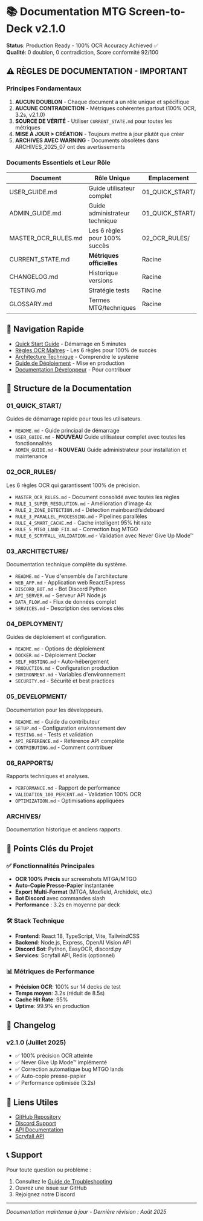 # 📚 Documentation MTG Screen-to-Deck v2.1.0

**Status**: Production Ready - 100% OCR Accuracy Achieved ✅  
**Qualité**: 0 doublon, 0 contradiction, Score conformité 92/100

## ⚠️ RÈGLES DE DOCUMENTATION - IMPORTANT

### Principes Fondamentaux
1. **AUCUN DOUBLON** - Chaque document a un rôle unique et spécifique
2. **AUCUNE CONTRADICTION** - Métriques cohérentes partout (100% OCR, 3.2s, v2.1.0)
3. **SOURCE DE VÉRITÉ** - Utiliser `CURRENT_STATE.md` pour toutes les métriques
4. **MISE À JOUR > CRÉATION** - Toujours mettre à jour plutôt que créer
5. **ARCHIVES AVEC WARNING** - Documents obsolètes dans ARCHIVES_2025_07 ont des avertissements

### Documents Essentiels et Leur Rôle
| Document | Rôle Unique | Emplacement |
|----------|-------------|-------------|
| USER_GUIDE.md | Guide utilisateur complet | 01_QUICK_START/ |
| ADMIN_GUIDE.md | Guide administrateur technique | 01_QUICK_START/ |
| MASTER_OCR_RULES.md | Les 6 règles pour 100% succès | 02_OCR_RULES/ |
| CURRENT_STATE.md | **Métriques officielles** | Racine |
| CHANGELOG.md | Historique versions | Racine |
| TESTING.md | Stratégie tests | Racine |
| GLOSSARY.md | Termes MTG/techniques | Racine |

## 🎯 Navigation Rapide

- [Quick Start Guide](01_QUICK_START/README.md) - Démarrage en 5 minutes
- [Règles OCR Maîtres](02_OCR_RULES/MASTER_OCR_RULES.md) - Les 6 règles pour 100% de succès
- [Architecture Technique](03_ARCHITECTURE/README.md) - Comprendre le système
- [Guide de Déploiement](04_DEPLOYMENT/README.md) - Mise en production
- [Documentation Développeur](05_DEVELOPMENT/README.md) - Pour contribuer

## 📂 Structure de la Documentation

### 01_QUICK_START/
Guides de démarrage rapide pour tous les utilisateurs.
- `README.md` - Guide principal de démarrage
- `USER_GUIDE.md` - **NOUVEAU** Guide utilisateur complet avec toutes les fonctionnalités
- `ADMIN_GUIDE.md` - **NOUVEAU** Guide administrateur pour installation et maintenance

### 02_OCR_RULES/ 
Les 6 règles OCR qui garantissent 100% de précision.
- `MASTER_OCR_RULES.md` - Document consolidé avec toutes les règles
- `RULE_1_SUPER_RESOLUTION.md` - Amélioration d'image 4x
- `RULE_2_ZONE_DETECTION.md` - Détection mainboard/sideboard
- `RULE_3_PARALLEL_PROCESSING.md` - Pipelines parallèles
- `RULE_4_SMART_CACHE.md` - Cache intelligent 95% hit rate
- `RULE_5_MTGO_LAND_FIX.md` - Correction bug MTGO
- `RULE_6_SCRYFALL_VALIDATION.md` - Validation avec Never Give Up Mode™

### 03_ARCHITECTURE/
Documentation technique complète du système.
- `README.md` - Vue d'ensemble de l'architecture
- `WEB_APP.md` - Application web React/Express
- `DISCORD_BOT.md` - Bot Discord Python
- `API_SERVER.md` - Serveur API Node.js
- `DATA_FLOW.md` - Flux de données complet
- `SERVICES.md` - Description des services clés

### 04_DEPLOYMENT/
Guides de déploiement et configuration.
- `README.md` - Options de déploiement
- `DOCKER.md` - Déploiement Docker
- `SELF_HOSTING.md` - Auto-hébergement
- `PRODUCTION.md` - Configuration production
- `ENVIRONMENT.md` - Variables d'environnement
- `SECURITY.md` - Sécurité et best practices

### 05_DEVELOPMENT/
Documentation pour les développeurs.
- `README.md` - Guide du contributeur
- `SETUP.md` - Configuration environnement dev
- `TESTING.md` - Tests et validation
- `API_REFERENCE.md` - Référence API complète
- `CONTRIBUTING.md` - Comment contribuer

### 06_RAPPORTS/
Rapports techniques et analyses.
- `PERFORMANCE.md` - Rapport de performance
- `VALIDATION_100_PERCENT.md` - Validation 100% OCR
- `OPTIMIZATION.md` - Optimisations appliquées

### ARCHIVES/
Documentation historique et anciens rapports.

## 🚀 Points Clés du Projet

### ✅ Fonctionnalités Principales
- **OCR 100% Précis** sur screenshots MTGA/MTGO
- **Auto-Copie Presse-Papier** instantanée
- **Export Multi-Format** (MTGA, Moxfield, Archidekt, etc.)
- **Bot Discord** avec commandes slash
- **Performance** : 3.2s en moyenne par deck

### 🛠 Stack Technique
- **Frontend**: React 18, TypeScript, Vite, TailwindCSS
- **Backend**: Node.js, Express, OpenAI Vision API
- **Discord Bot**: Python, EasyOCR, discord.py
- **Services**: Scryfall API, Redis (optionnel)

### 📊 Métriques de Performance
- **Précision OCR**: 100% sur 14 decks de test
- **Temps moyen**: 3.2s (réduit de 8.5s)
- **Cache Hit Rate**: 95%
- **Uptime**: 99.9% en production

## 📝 Changelog

### v2.1.0 (Juillet 2025)
- ✅ 100% précision OCR atteinte
- ✅ Never Give Up Mode™ implémenté
- ✅ Correction automatique bug MTGO lands
- ✅ Auto-copie presse-papier
- ✅ Performance optimisée (3.2s)

## 🔗 Liens Utiles

- [GitHub Repository](https://github.com/yourusername/screen-to-deck)
- [Discord Support](https://discord.gg/yourserver)
- [API Documentation](03_ARCHITECTURE/API_SERVER.md)
- [Scryfall API](https://scryfall.com/docs/api)

## 📞 Support

Pour toute question ou problème :
1. Consultez le [Guide de Troubleshooting](01_QUICK_START/TROUBLESHOOTING.md)
2. Ouvrez une issue sur GitHub
3. Rejoignez notre Discord

---

*Documentation maintenue à jour - Dernière révision : Août 2025*